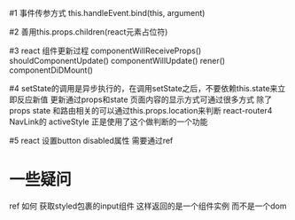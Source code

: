 #1 事件传参方式
   this.handleEvent.bind(this, argument)
   
#2 善用this.props.children(react元素占位符)

#3 react 组件更新过程
   componentWillReceiveProps()
   shouldComponentUpdate()
   componentWillUpdate()
   rener()
   componentDiDMount()


#4 setState的调用是异步执行的，在调用setState之后，不要依赖this.state来立即反应新值
  更新通过props和state
  页面内容的显示方式可通过很多方式 除了props state
  和路由相关的可以通过this.props.location来判断 react-router4 NavLink的 activeStyle 正是使用了这个做判断的一个功能

#5 react 设置button disabled属性
需要通过ref


# 一些疑问
  ref 如何 获取styled包裹的input组件  这样返回的是一个组件实例  而不是一个dom